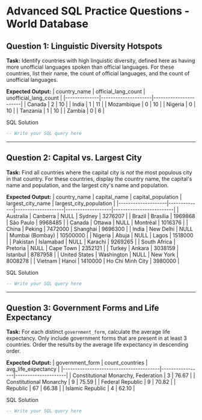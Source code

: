 # Advanced SQL Practice Questions - World Database

## Question 1: Linguistic Diversity Hotspots

**Task:** Identify countries with high linguistic diversity, defined here as having more unofficial languages spoken than official languages. For these countries, list their name, the count of official languages, and the count of unofficial languages.

**Expected Output:**
| country_name | official_lang_count | unofficial_lang_count |
|--------------|---------------------|-----------------------|
| Canada       | 2                   | 10                    |
| India        | 1                   | 11                    |
| Mozambique   | 0                   | 10                    |
| Nigeria      | 0                   | 10                    |
| Tanzania     | 1                   | 10                    |
| Zambia       | 0                   | 6                     |

SQL Solution
```sql
-- Write your SQL query here
```
---

## Question 2: Capital vs. Largest City

**Task:** Find all countries where the capital city is *not* the most populous city in that country. For these countries, display the country name, the capital's name and population, and the largest city's name and population.

**Expected Output:**
| country_name       | capital_name | capital_population | largest_city_name | largest_city_population |
|--------------------|--------------|--------------------|-------------------|-------------------------|
| Australia          | Canberra     | NULL               | Sydney            | 3276207                 |
| Brazil             | Brasília     | 1969868            | São Paulo         | 9968485                 |
| Canada             | Ottawa       | NULL               | Montréal          | 1016376                 |
| China              | Peking       | 7472000            | Shanghai          | 9696300                 |
| India              | New Delhi    | NULL               | Mumbai (Bombay)   | 10500000                |
| Nigeria            | Abuja        | NULL               | Lagos             | 1518000                 |
| Pakistan           | Islamabad    | NULL               | Karachi           | 9269265                 |
| South Africa       | Pretoria     | NULL               | Cape Town         | 2352121                 |
| Turkey             | Ankara       | 3038159            | Istanbul          | 8787958                 |
| United States      | Washington   | NULL               | New York          | 8008278                 |
| Vietnam            | Hanoi        | 1410000            | Ho Chi Minh City  | 3980000                 |

SQL Solution
```sql
-- Write your SQL query here
```
---

## Question 3: Government Forms and Life Expectancy

**Task:** For each distinct `government_form`, calculate the average life expectancy. Only include government forms that are present in at least 3 countries. Order the results by the average life expectancy in descending order.

**Expected Output:**
| government_form                        | count_countries | avg_life_expectancy |
|----------------------------------------|-----------------|---------------------|
| Constitutional Monarchy, Federation    | 3               | 76.67               |
| Constitutional Monarchy                | 9               | 75.59               |
| Federal Republic                       | 9               | 70.82               |
| Republic                               | 67              | 66.38               |
| Islamic Republic                       | 4               | 62.10               |

SQL Solution
```sql
-- Write your SQL query here
```